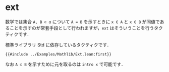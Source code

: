 # ext

数学では集合 `A, B ⊂ α` について `A = B` を示すときに `x ∈ A` と `x ∈ B` が同値であることを示すのが常套手段として行われますが，`ext` はそういうことを行うタクティクです．

標準ライブラリ Std に依存しているタクティクです．

```lean
{{#include ../Examples/Mathlib/Ext.lean:first}}
```

なお `A ⊂ B` を示すために元を取るのは `intro x` で可能です．

